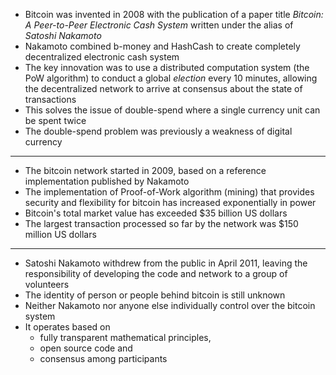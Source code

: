 - Bitcoin was invented in 2008 with the publication of a paper title *Bitcoin: A Peer-to-Peer Electronic Cash System* written under the alias of *Satoshi Nakamoto*
- Nakamoto combined b-money and HashCash to create completely decentralized electronic cash system
- The key innovation was to use a distributed computation system (the PoW algorithm) to conduct a global *election* every 10 minutes, allowing the decentralized network to arrive at consensus about the state of transactions
- This solves the issue of double-spend where a single currency unit can be spent twice
- The double-spend problem was previously a weakness of digital currency
---
- The bitcoin network started in 2009, based on a reference implementation published by Nakamoto
- The implementation of Proof-of-Work algorithm (mining) that provides security and flexibility for bitcoin has increased exponentially in power
- Bitcoin's total market value has exceeded $35 billion US dollars
- The largest transaction processed so far by the network was $150 million US dollars
---
- Satoshi Nakamoto withdrew from the public in April 2011, leaving the responsibility of developing the code and network to a group of volunteers
- The identity of person or people behind bitcoin is still unknown
- Neither Nakamoto nor anyone else individually control over the bitcoin system
- It operates based on
	- fully transparent mathematical principles,
	- open source code and
	- consensus among participants